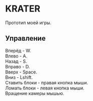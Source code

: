 # KRATER

Прототип моей игры.

## Управление

Вперёд - W.  
Влево  - A.  
Назад  - S.  
Вправо - D.  
Вверх  - Space.  
Вниз   - Lshift.  
Ставить блоки - правая кнопка мыши.  
Ломать блоки  - левая кнопка мыши.  
Вращение камеры мышью.  